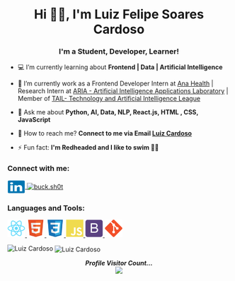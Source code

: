 <h1 align="center">Hi 👋🏻, I'm Luiz Felipe Soares Cardoso</h1>
<h3 align="center">I'm a Student, Developer, Learner!</h3>



- 💻 I’m currently learning about **Frontend | Data | Artificial Intelligence**

- 💼 I’m currently work as a Frontend Developer Intern at [Ana Health](https://www.anahealth.app/) | Research Intern at [ARIA - Artificial Intelligence Applications Laboratory](https://aria.ci.ufpb.br/) | Member of [TAIL- Technology and Artificial Intelligence League](https://aria.ci.ufpb.br/tail/)

- 💬 Ask me about **Python, AI, Data, NLP, React.js, HTML , CSS, JavaScript**

- 📧 How to reach me? **Connect to me via Email [Luiz Cardoso](luizfelipe.sc1999@gmail.com)**

- ⚡ Fun fact: **I'm Redheaded and I like to swim 🏊‍♂️**

<p align="left">
<h3 align="left">Connect with me:</h3>
<a href="https://www.linkedin.com/in/luizfcardoso/" target="blank"><img align="center" src="https://raw.githubusercontent.com/devicons/devicon/master/icons/linkedin/linkedin-original.svg" alt="devesh-kumar-singh-b43580136" height="30" width="40" /> </a>
<a href="https://www.instagram.com/luizfsoarees/" target="blank"><img align="center" src="https://image.flaticon.com/icons/png/128/1384/1384063.png" alt="buck.sh0t" height="30" width="40" /> </a>
</p>

<h3 align="left">Languages and Tools:</h3>
<p align="left"> 
    <a href="https://pt-br.reactjs.org/" target="_blank"> 
        <code><img src="https://raw.githubusercontent.com/devicons/devicon/9f4f5cdb393299a81125eb5127929ea7bfe42889/icons/react/react-original.svg" alt="react" width="40" height="40"/></code> 
    </a> 
    <a href="https://www.w3.org/html/" target="_blank"> 
        <code><img src="https://raw.githubusercontent.com/devicons/devicon/master/icons/html5/html5-original.svg" alt="html5" width="40" height="40"/></code> 
    </a>  
    <a href="https://www.w3schools.com/css/" target="_blank"> 
        <code><img src="https://raw.githubusercontent.com/devicons/devicon/master/icons/css3/css3-original.svg" alt="css3" width="40" height="40"/></code>  
    </a> 
    <a href="https://developer.mozilla.org/en-US/docs/Web/JavaScript" target="_blank"> 
        <code><img src="https://raw.githubusercontent.com/devicons/devicon/master/icons/javascript/javascript-plain.svg" alt="javascript" width="40" height="40"/></code>  
    </a>
    <a href="https://getbootstrap.com" target="_blank"> 
        <code><img src="https://raw.githubusercontent.com/devicons/devicon/master/icons/bootstrap/bootstrap-plain.svg" alt="bootstrap" width="40" height="40"/></code>  
    </a> 
    <a href="https://git-scm.com/" target="_blank"> 
        <code><img src="https://raw.githubusercontent.com/devicons/devicon/master/icons/git/git-original.svg" alt="git" width="40" height="40"/></code>  
    </a> 
</p>

<p><img align="left" src="https://github-readme-stats.vercel.app/api/top-langs/?username=luizfsoares&layout=compact&theme=midnight-purple" alt="Luiz Cardoso" /></p>
<p>&nbsp;<img align="center" src="https://github-readme-stats.vercel.app/api?username=luizfsoares&show_icons=true&theme=midnight-purple" alt="Luiz Cardoso" /></p>
<p align="center"> 
  <i><b>Profile Visitor Count...</b></i><br>
  <img src="https://profile-counter.glitch.me/jpvt/count.svg" />
</p>

